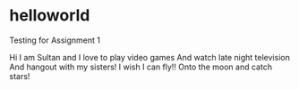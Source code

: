 # helloworld
Testing for Assignment 1


Hi 
I am Sultan and I love to play video games 
And watch late night television
And hangout with my sisters!
I wish I can fly!! Onto the moon and catch stars!
